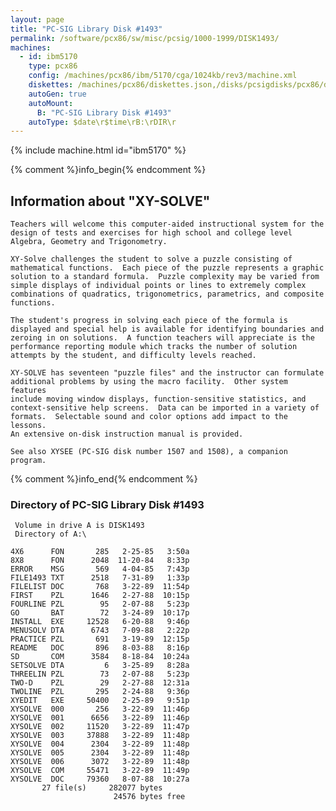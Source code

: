 ```yaml
---
layout: page
title: "PC-SIG Library Disk #1493"
permalink: /software/pcx86/sw/misc/pcsig/1000-1999/DISK1493/
machines:
  - id: ibm5170
    type: pcx86
    config: /machines/pcx86/ibm/5170/cga/1024kb/rev3/machine.xml
    diskettes: /machines/pcx86/diskettes.json,/disks/pcsigdisks/pcx86/diskettes.json
    autoGen: true
    autoMount:
      B: "PC-SIG Library Disk #1493"
    autoType: $date\r$time\rB:\rDIR\r
---
```


{% include machine.html id="ibm5170" %}

{% comment %}info_begin{% endcomment %}

## Information about "XY-SOLVE"

    Teachers will welcome this computer-aided instructional system for the
    design of tests and exercises for high school and college level
    Algebra, Geometry and Trigonometry.
    
    XY-Solve challenges the student to solve a puzzle consisting of
    mathematical functions.  Each piece of the puzzle represents a graphic
    solution to a standard formula.  Puzzle complexity may be varied from
    simple displays of individual points or lines to extremely complex
    combinations of quadratics, trigonometrics, parametrics, and composite
    functions.
    
    The student's progress in solving each piece of the formula is
    displayed and special help is available for identifying boundaries and
    zeroing in on solutions.  A function teachers will appreciate is the
    performance reporting module which tracks the number of solution
    attempts by the student, and difficulty levels reached.
    
    XY-SOLVE has seventeen "puzzle files" and the instructor can formulate
    additional problems by using the macro facility.  Other system features
    include moving window displays, function-sensitive statistics, and
    context-sensitive help screens.  Data can be imported in a variety of
    formats.  Selectable sound and color options add impact to the lessons.
    An extensive on-disk instruction manual is provided.
    
    See also XYSEE (PC-SIG disk number 1507 and 1508), a companion program.
{% comment %}info_end{% endcomment %}


### Directory of PC-SIG Library Disk #1493

     Volume in drive A is DISK1493
     Directory of A:\

    4X6      FON       285   2-25-85   3:50a
    8X8      FON      2048  11-20-84   8:33p
    ERROR    MSG       569   4-04-85   7:43p
    FILE1493 TXT      2518   7-31-89   1:33p
    FILELIST DOC       768   3-22-89  11:54p
    FIRST    PZL      1646   2-27-88  10:15p
    FOURLINE PZL        95   2-07-88   5:23p
    GO       BAT        72   3-24-89  10:17p
    INSTALL  EXE     12528   6-20-88   9:46p
    MENUSOLV DTA      6743   7-09-88   2:22p
    PRACTICE PZL       691   3-19-89  12:15p
    README   DOC       896   8-03-88   8:16p
    SD       COM      3584   8-18-84  10:24a
    SETSOLVE DTA         6   3-25-89   8:28a
    THREELIN PZL        73   2-07-88   5:23p
    TWO-D    PZL        29   2-27-88  12:31a
    TWOLINE  PZL       295   2-24-88   9:36p
    XYEDIT   EXE     50400   2-25-89   9:51p
    XYSOLVE  000       256   3-22-89  11:46p
    XYSOLVE  001      6656   3-22-89  11:46p
    XYSOLVE  002     11520   3-22-89  11:47p
    XYSOLVE  003     37888   3-22-89  11:48p
    XYSOLVE  004      2304   3-22-89  11:48p
    XYSOLVE  005      2304   3-22-89  11:48p
    XYSOLVE  006      3072   3-22-89  11:48p
    XYSOLVE  COM     55471   3-22-89  11:49p
    XYSOLVE  DOC     79360   8-07-88  10:27a
           27 file(s)     282077 bytes
                           24576 bytes free
